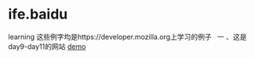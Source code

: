 # ife.baidu
learning
这些例字均是https://developer.mozilla.org上学习的例子
 
一 、这是day9-day11的网站
[demo](https://hydesmond.github.io/ife.baidu/beautifulweb)
